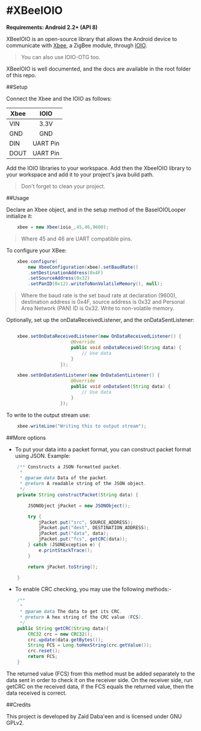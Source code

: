 #XBeeIOIO
========

**Requirements: Android 2.2+ (API 8)**

XBeeIOIO is an open-source library that allows the Android device to communicate with [Xbee](http://www.digi.com/xbee/), a ZigBee module, through [IOIO](https://github.com/ytai/ioio).

> You can also use IOIO-OTG too.

XBeeIOIO is well documented, and the docs are available in the root folder of this repo.

##Setup

Connect the Xbee and the IOIO as follows:

| Xbee        | IOIO          | 
| ----------- |:-------------:| 
| VIN      | 3.3V | 
| GND      | GND  | 
| DIN | UART Pin  |
| DOUT | UART Pin |

Add the IOIO libraries to your workspace. Add then the XbeeIOIO library to your workspace and add it to your project's java build path.

> Don't forget to clean your project.

##Usage

Declare an Xbee object, and in the setup method of the BaseIOIOLooper initialize it:

```java
	xbee = new Xbee(ioio_,45,46,9600);
```

> Where 45 and 46 are UART compatible pins.

To configure your XBee:

```java
    xbee.configure(
        new XbeeConfiguration(xbee).setBaudRate()
        .setDestinationAddress(0x4F)
        .setSourceAddress(0x32)
        .setPanID(0x12).writeToNonVolatileMemory(), null);
```

> Where the baud rate is the set baud rate at declaration (9600), destination address is 0x4F, source address is 0x32 and Personal Area Network (PAN) ID is 0x32. Write to non-volatile memory.

Optionally, set up the onDataReceivedListener, and the onDataSentListener:

```java

	xbee.setOnDataReceivedListener(new OnDataReceivedListener() {
						@Override
						public void onDataReceived(String data) {
							// Use data
						}
					});

	xbee.setOnDataSentListener(new OnDataSentListener() {
						@Override
						public void onDataSent(String data) {
							// Use data
						}
					});
```

To write to the output stream use:

```java
	xbee.writeLine("Writing this to output stream");
```

##More options
- To put your data into a packet format, you can construct packet format using JSON. Example:
```java
	/** Constructs a JSON-formatted packet.
	 * 
	 * @param data Data of the packet.
	 * @return A readable string of the JSON object.
	 */
	private String constructPacket(String data) {

		JSONObject jPacket = new JSONObject();

		try {
			jPacket.put("src", SOURCE_ADDRESS);
			jPacket.put("dest", DESTINATION_ADDRESS);
			jPacket.put("data", data);
			jPacket.put("fcs", getCRC(data));
		} catch (JSONException e) {
			e.printStackTrace();
		}

		return jPacket.toString();

	}
```

- To enable CRC checking, you may use the following methods:-
```java
	/**
	 * 
	 * @param data The data to get its CRC.
	 * @return A hex string of the CRC value (FCS).
	 */
	public String getCRC(String data){
		CRC32 crc = new CRC32();
		crc.update(data.getBytes());
		String FCS = Long.toHexString(crc.getValue());
		crc.reset();
		return FCS;
	}
```
The returned value (FCS) from this method must be added separately to the data sent in order to check it on the receiver side. On the receiver side, run getCRC on the received data, if the FCS equals the returned value, then the data received is correct.

##Credits

This project is developed by Zaid Daba'een and is licensed under GNU GPLv2.



